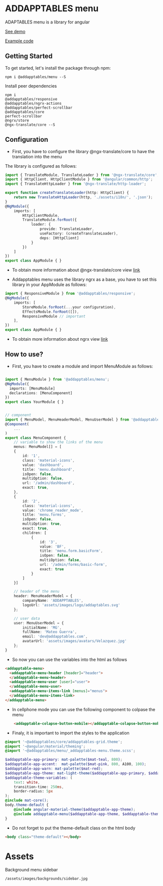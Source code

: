# ADDAPPTABLES menu

ADAPTABLES menu is a library for angular

[See demo](http://addapptables.com/admin/dashboard)

[Example code](https://stackblitz.com/edit/angular-menu-addapptables)

## Getting Started
To get started, let's install the package through npm:

```
npm i @addapptables/menu --S
```

Install peer dependencies

```
npm i
@addapptables/responsive
@addapptables/ngrx-actions
@addapptables/perfect-scrollbar
@addapptables/core
perfect-scrollbar
@ngrx/store
@ngx-translate/core --S
```

## Configuration

- First, you have to configure the library @ngx-translate/core to have the translation into the menu

The library is configured as follows:

```typescript
import { TranslateModule, TranslateLoader } from '@ngx-translate/core';
import { HttpClient, HttpClientModule } from '@angular/common/http';
import { TranslateHttpLoader } from '@ngx-translate/http-loader';

export function createTranslateLoader(http: HttpClient) {
    return new TranslateHttpLoader(http, './assets/i18n/', '.json');
}
@NgModule({
    imports: [
        HttpClientModule,
        TranslateModule.forRoot({
            loader: {
                provide: TranslateLoader,
                useFactory: (createTranslateLoader),
                deps: [HttpClient]
            }
        })
    ]
})
export class AppModule { }
```

- To obtain more information about @ngx-translate/core view [link](https://github.com/ngx-translate/core)

- Addapptables menu uses the library ngrx as a base, you have to set this library in your AppModule as follows:

```typescript
import { ResponsiveModule } from '@addapptables/responsive';
@NgModule({
    imports: [
        StoreModule.forRoot(...your configuration),
        EffectsModule.forRoot([]),
        ResponsiveModule // important
    ],
})
export class AppModule { }
```

- To obtain more information about ngrx view [link](https://ngrx.io/guide/store)

## How to use?

- First, you have to create a module and import MenuModule as follows:

```typescript

import { MenuModule } from '@addapptables/menu';
@NgModule({
  imports: [MenuModule]
  declarations: [MenuComponent]
})
export class YourModule { }


// component
import { MenuModel, MenuHeaderModel, MenuUserModel } from '@addapptables/menu';
@Component(
    ...
)
export class MenuComponent {
    // variable to show the links of the menu
    menus: MenuModel[] = [
    {
        id: '1',
        class: 'material-icons',
        value: 'dashboard',
        title: 'menu.dashboard',
        isOpen: false,
        multiOption: false,
        url: '/admin/dashboard',
        exact: true,
    },
    {
        id: '2',
        class: 'material-icons',
        value: 'chrome_reader_mode',
        title: 'menu.forms',
        isOpen: false,
        multiOption: true,
        exact: true,
        children: [
            {
                id: '3',
                value: 'BF',
                title: 'menu.form.basicForm',
                isOpen: false,
                multiOption: false,
                url: '/admin/forms/basic-form',
                exact: true
            }
        ]
    }]

    // header of the menu
    header: MenuHeaderModel = {
        companyName: 'ADDAPPTABLES',
        logoUrl: 'assets/images/logo/addaptables.svg'
    };

    // user data
    user: MenuUserModel = {
        initialName: 'MG',
        fullName: 'Mateo Guerra',
        email: 'dev@addapptables.com',
        avatarUrl: 'assets/images/avatars/Velazquez.jpg'
    };
}
```

- So now you can use the variables into the html as follows

```html
<addapptable-menu>
  <addapptable-menu-header [header]="header">
  </addapptable-menu-header>
  <addapptable-menu-user [user]="user">
  </addapptable-menu-user>
  <addapptable-menu-items-link [menus]="menus">
  </addapptable-menu-items-link>
</addapptable-menu>
```

- In cellphone mode you can use the following component to colpase the menu

```html
    <addapptable-colapse-button-mobile></addapptable-colapse-button-mobile>
```

- Finaly, it is important to import the styles to the application

```scss
@import '~@addapptables/core/addapptables-grid.theme';
@import '~@angular/material/theming';
@import '~@addapptables/menu/_addapptables-menu.theme.scss';

$addapptable-app-primary: mat-palette($mat-teal, 800);
$addapptable-app-accent:  mat-palette($mat-pink, 800, A100, 100);
$addapptable-app-warn: mat-palette($mat-red);
$addapptable-app-theme: mat-light-theme($addapptable-app-primary, $addapptable-app-accent, $addapptable-app-warn);
$addapptable-theme-variables: (
    text: white,
    transition-time: 250ms,
    border-radius: 5px
);
@include mat-core();
body.theme-default {
    @include angular-material-theme($addapptable-app-theme);
    @include addapptable-menu($addapptable-app-theme, $addapptable-theme-variables);
}
```

- Do not forget to put the theme-default class on the html body

```html
<body class="theme-default"></body>
```

# Assets

Background menu sidebar

```
/assets/images/backgrounds/sidebar.jpg
```
